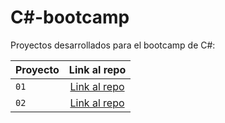 # C#-bootcamp 

Proyectos desarrollados para el bootcamp de C#:

| Proyecto | Link al repo |
| ------------- |:----------:|
|`01`|[Link al repo]()|
|`02`|[Link al repo]()|
